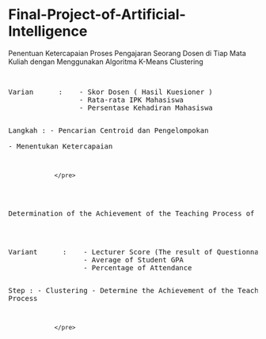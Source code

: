 # Final-Project-of-Artificial-Intelligence
Penentuan Ketercapaian Proses Pengajaran Seorang Dosen di Tiap Mata Kuliah dengan Menggunakan Algoritma K-Means Clustering


<br>
<pre>
Varian      :    - Skor Dosen ( Hasil Kuesioner )
                 - Rata-rata IPK Mahasiswa
                 - Persentase Kehadiran Mahasiswa 

Langkah     :    - Pencarian Centroid dan Pengelompokan  
                 - Menentukan Ketercapaian
                 
                 </pre>
<br>
Determination of the Achievement of the Teaching Process of a Lecturer in Each Course with K-Means Clustering Algorithm 

<br>
<pre>
Variant      :    - Lecturer Score (The result of Questionnaire)
                  - Average of Student GPA 
                  - Percentage of Attendance

Step         :    - Clustering
                  - Determine the Achievement of the Teaching Process      
                 
                 
                 </pre>
